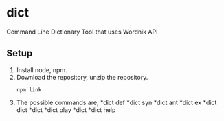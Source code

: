 # dict
Command Line Dictionary Tool that uses Wordnik API

## Setup
1. Install node, npm.
2. Download the repository, unzip the repository.
    ```
    npm link
    ```
3. The possible commands are,
    *dict def <word>
    *dict syn <word>
    *dict ant <word>
    *dict ex <word>
    *dict dict <word>
    *dict <word>
    *dict play
    *dict
    *dict help
